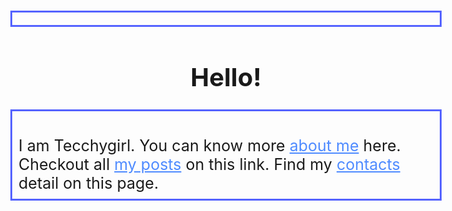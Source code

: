 
<html lang="en">
<head>
  <meta charset="UTF-8">
  <meta http-equiv="X-UA-Compatible" content="IE=Edge">
  <meta name="viewport" content="width=device-width, initial-scale=1">

  <title>Home</title>
  
  <!-- HTML -->
  

  <!-- Custom Styles -->
  <link rel="stylesheet" href="style.css">
<style>
body 
{
    font-size: 15pt;
  
}
a
{
  color:#4F8BFF;
font-style:alegra;
  
}
p
{
border-style:solid;
border-color: #5563FF;
margin:15px;
padding:10px;
font-size:25px;
font-style:delich;
}

html{
  scroll-behavior: smooth;
}
li{
  list-style: none;
}
h1
{
text-align:center;
font-style:mechonat, dancing script;
}
</style>
</head>

<body>
 

<h1>Hello!</h1>
<p>
<br/>
I am Tecchygirl. You can know more <a href="about.html">about me</a> here. Checkout all <a href="blog1.html">my posts</a> on this link. 
Find my <a href="contact.html">contacts</a> detail on this page.
</p>
   
 
  <!-- Project -->
  <script src="main.js"></script>
